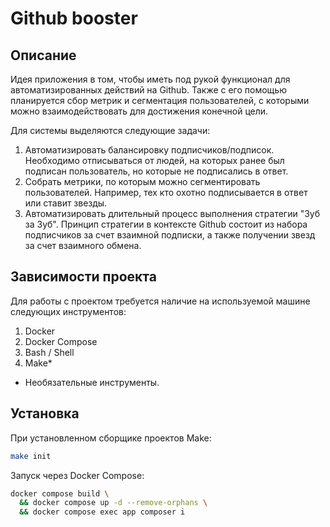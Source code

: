 # Github booster

## Описание

Идея приложения в том, чтобы иметь под рукой функционал для автоматизированных действий на Github. Также с его помощью планируется сбор метрик и сегментация пользователей, с которыми можно взаимодействовать для достижения конечной цели.

Для системы выделяются следующие задачи:

1. Автоматизировать балансировку подписчиков/подписок. Необходимо отписываться от людей, на которых ранее был подписан пользователь, но которые не подписались в ответ.
2. Собрать метрики, по которым можно сегментировать пользователей. Например, тех кто охотно подписывается в ответ или ставит звезды.
3. Автоматизировать длительный процесс выполнения стратегии "Зуб за Зуб". Принцип стратегии в контексте Github состоит из набора подписчиков за счет взаимной подписки, а также получении звезд за счет взаимного обмена.

## Зависимости проекта

Для работы с проектом требуется наличие на используемой машине следующих инструментов:

1. Docker
2. Docker Compose
3. Bash / Shell
4. Make*

* Необязательные инструменты.

## Установка

При установленном сборщике проектов Make:
```bash
make init
```

Запуск через Docker Compose:
```bash
docker compose build \
  && docker compose up -d --remove-orphans \
  && docker compose exec app composer i
```
